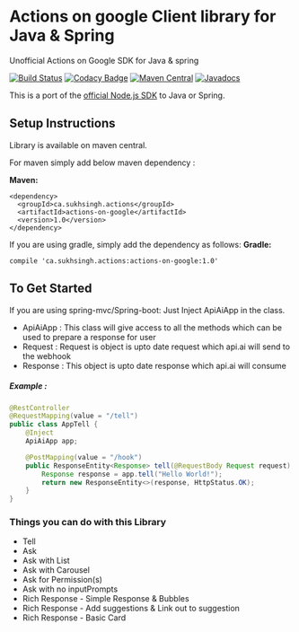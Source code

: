 # Actions on google Client library for Java & Spring
Unofficial Actions on Google SDK for Java & spring

[![Build Status](https://travis-ci.org/sukhvinder1/actions-on-google-java.svg?branch=master)](https://travis-ci.org/sukhvinder1/actions-on-google-java)
[![Codacy Badge](https://api.codacy.com/project/badge/Grade/3ed58fe1ebdc4af19acd3bdb19b39c52)](https://www.codacy.com/app/sukhvinder1/actions-on-google-java?utm_source=github.com&amp;utm_medium=referral&amp;utm_content=sukhvinder1/actions-on-google-java&amp;utm_campaign=Badge_Grade)
[![Maven Central](https://img.shields.io/badge/maven--central-1.0.1-brightgreen.svg)](http://search.maven.org/#artifactdetails%7Cca.sukhsingh.actions%7Cactions-on-google%7C1.0.1%7Cjar)
[![Javadocs](http://javadoc.io/badge/ca.sukhsingh.actions/actions-on-google.svg)](https://actions.sukhsingh.ca/docs/index.html)

This is a port of the [official Node.js SDK](https://github.com/actions-on-google/actions-on-google-nodejs) to Java or Spring.

## Setup Instructions 
Library is available on maven central.


For maven simply add below maven dependency :

__Maven:__

    <dependency>
      <groupId>ca.sukhsingh.actions</groupId>
      <artifactId>actions-on-google</artifactId>
      <version>1.0</version>
    </dependency>


If you are using gradle, simply add the dependency as follows:
__Gradle:__
    
    compile 'ca.sukhsingh.actions:actions-on-google:1.0'

## To Get Started
If you are using spring-mvc/Spring-boot:
Just Inject ApiAiApp in the class. 

* ApiAiApp : This class will give access to all the methods which can be used to prepare a response for user
* Request : Request is object is upto date request which api.ai will send to the webhook
* Response : This object is upto date response which api.ai will consume

##### Example :

```java
@RestController
@RequestMapping(value = "/tell")
public class AppTell {
    @Inject
    ApiAiApp app;

    @PostMapping(value = "/hook")
    public ResponseEntity<Response> tell(@RequestBody Request request) {
        Response response = app.tell("Hello World!");
        return new ResponseEntity<>(response, HttpStatus.OK);
    }
}
```

### Things you can do with this Library
* Tell
* Ask
* Ask with List
* Ask with Carousel
* Ask for Permission(s)
* Ask with no inputPrompts
* Rich Response - Simple Response & Bubbles
* Rich Response - Add suggestions & Link out to suggestion
* Rich Response - Basic Card
